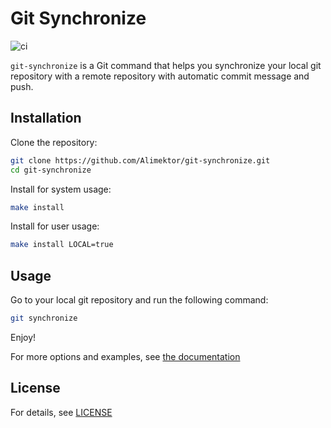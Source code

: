 # Git Synchronize #

![ci](https://github.com/Alimektor/git-synchronize/actions/workflows/ci.yml/badge.svg)

`git-synchronize` is a Git command that helps you synchronize your local git repository with a remote repository with automatic commit message and push.

## Installation ##

Clone the repository:

```bash
git clone https://github.com/Alimektor/git-synchronize.git
cd git-synchronize
```

Install for system usage:

```bash
make install
```

Install for user usage:

```bash
make install LOCAL=true
```

## Usage ##

Go to your local git repository and run the following command:

```bash
git synchronize
```

Enjoy!

For more options and examples, see [the documentation](/docs/docs.md)

## License ##

For details, see [LICENSE](/LICENSE.md)
